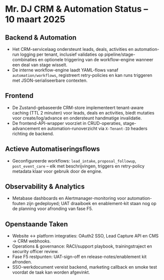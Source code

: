 # Mr. DJ CRM & Automation Status – 10 maart 2025

## Backend & Automation
- Het CRM-servicelaag ondersteunt leads, deals, activities en automation-run logging per tenant, inclusief validaties op pipeline/stage-combinaties en optionele triggering van de workflow-engine wanneer een deal van stage wisselt.
- De interne workflow-engine laadt YAML-flows vanaf `automation/workflows`, registreert retry-policies en kan runs triggeren met JSON-serialiseerbare contexten.

## Frontend
- De Zustand-gebaseerde CRM-store implementeert tenant-aware caching (TTL 2 minuten) voor leads, deals en activities, biedt mutaties voor create/log/advance en ondersteunt handmatige invalidatie.
- De frontend-API-wrapper voorziet in CRUD-operaties, stage-advancement en automation-runoverzicht via `X-Tenant-ID` headers richting de backend.

## Actieve Automatiseringsflows
- Geconfigureerde workflows: `lead_intake`, `proposal_followup`, `post_event_care` – elk met beschrijvingen, triggers en retry-policy metadata klaar voor gebruik door de engine.

## Observability & Analytics
- Metabase dashboards en Alertmanager-monitoring voor automation-fouten zijn gedeployed; UAT draaiboek en enablement-kit staan nog op de planning voor afronding van fase F5.

## Openstaande Taken
- Website ↔ platform integraties: OAuth2 SSO, Lead Capture API en CMS → CRM webhooks.
- Operations & governance: RACI/support playbook, trainingstraject en security officer review.
- Fase F5 restpunten: UAT-sign-off en release-notes/enablement kit afronden.
- SSO-werkdocument vereist backend, marketing callback en smoke test voordat de taak kan worden afgevinkt.
